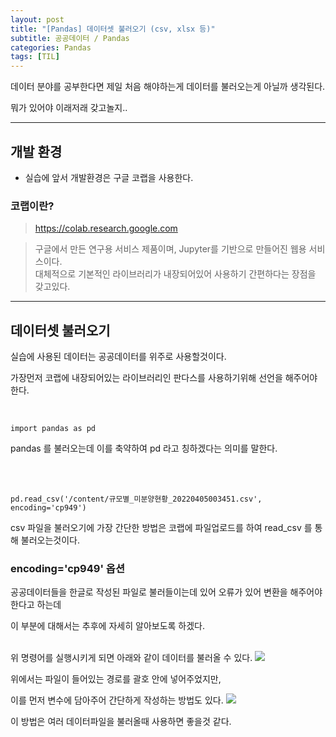 ```yaml
---
layout: post
title: "[Pandas] 데이터셋 불러오기 (csv, xlsx 등)"
subtitle: 공공데이터 / Pandas
categories: Pandas
tags: [TIL]
---
```


데이터 분야를 공부한다면 제일 처음 해야하는게 데이터를 불러오는게 아닐까 생각된다.

뭐가 있어야 이래저래 갖고놀지..

---

## 개발 환경
- 실습에 앞서 개발환경은 구글 코랩을 사용한다.

### 코랩이란?
> <https://colab.research.google.com>

> 구글에서 만든 연구용 서비스 제품이며, Jupyter를 기반으로 만들어진 웹용 서비스이다.<br>
대체적으로 기본적인 라이브러리가 내장되어있어 사용하기 간편하다는 장점을 갖고있다.

---

## 데이터셋 불러오기

실습에 사용된 데이터는 공공데이터를 위주로 사용할것이다.

가장먼저 코랩에 내장되어있는 라이브러리인 판다스를 사용하기위해 선언을 해주어야한다.

<br>

```
import pandas as pd
```
pandas 를 불러오는데 이를 축약하여 pd 라고 칭하겠다는 의미를 말한다.

<br>
<br>

```
pd.read_csv('/content/규모별_미분양현황_20220405003451.csv', encoding='cp949')
```
csv 파일을 불러오기에 가장 간단한 방법은 코랩에 파일업로드를 하여 read_csv 를 통해 불러오는것이다.

### encoding='cp949' 옵션

공공데이터들을 한글로 작성된 파일로 불러들이는데 있어 오류가 있어 변환을 해주어야 한다고 하는데<br>

이 부분에 대해서는 추후에 자세히 알아보도록 하겠다.
<br>
<br>

위 명령어를 실행시키게 되면 아래와 같이 데이터를 불러올 수 있다.
![](https://img1.daumcdn.net/thumb/R1280x0/?scode=mtistory2&fname=https%3A%2F%2Fblog.kakaocdn.net%2Fdn%2FMNdpt%2FbtryTrYfQOd%2FYifKGnFAHTdJKCSEgKfnpk%2Fimg.png)

위에서는 파일이 들어있는 경로를 괄호 안에 넣어주었지만,

이를 먼저 변수에 담아주어 간단하게 작성하는 방법도 있다.
![](https://img1.daumcdn.net/thumb/R1280x0/?scode=mtistory2&fname=https%3A%2F%2Fblog.kakaocdn.net%2Fdn%2FeocToR%2FbtryQ1lVEfG%2Fte33ikIEncbVmmxid8uRkk%2Fimg.png)

이 방법은 여러 데이터파일을 불러올때 사용하면 좋을것 같다.